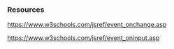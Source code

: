 ### Resources

https://www.w3schools.com/jsref/event_onchange.asp

https://www.w3schools.com/jsref/event_oninput.asp